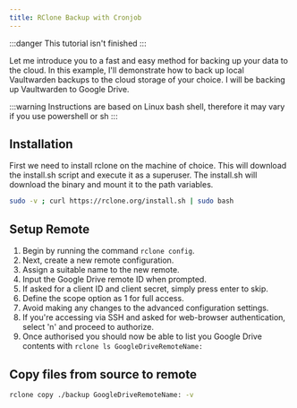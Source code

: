```yaml
---
title: RClone Backup with Cronjob
---
```



:::danger
This tutorial isn't finished
:::

Let me introduce you to a fast and easy method for backing up your data to the cloud. In this example, I'll demonstrate how to back up local Vaultwarden backups to the cloud storage of your choice. I will be backing up Vaultwarden to Google Drive.

:::warning
Instructions are based on Linux bash shell, therefore it may vary if you use powershell or sh
:::

## Installation

First we need to install rclone on the machine of choice. This will download the install.sh script and execute it as a superuser. The install.sh will download the binary and mount it to the path variables.
```bash
sudo -v ; curl https://rclone.org/install.sh | sudo bash
```

## Setup Remote

1. Begin by running the command `rclone config`.
2. Next, create a new remote configuration.
3. Assign a suitable name to the new remote.
4. Input the Google Drive remote ID when prompted.
5. If asked for a client ID and client secret, simply press enter to skip.
6. Define the scope option as 1 for full access.
7. Avoid making any changes to the advanced configuration settings.
8. If you're accessing via SSH and asked for web-browser authentication, select 'n' and proceed to authorize.
9. Once authorised you should now be able to list you Google Drive contents with `rclone ls GoogleDriveRemoteName:`

## Copy files from source to remote

```bash
rclone copy ./backup GoogleDriveRemoteName: -v
```
